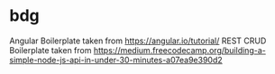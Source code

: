 # bdg
Angular Boilerplate taken from https://angular.io/tutorial/
REST CRUD Boilerplate taken from https://medium.freecodecamp.org/building-a-simple-node-js-api-in-under-30-minutes-a07ea9e390d2
